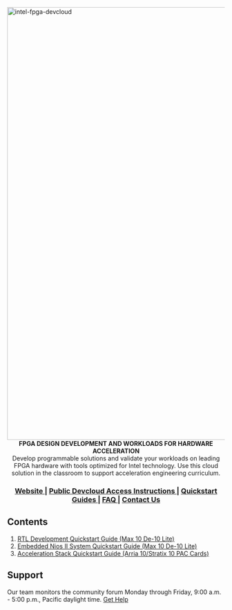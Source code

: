 <img width="1000" alt="intel-fpga-devcloud" src="https://user-images.githubusercontent.com/56968566/68611681-86f05600-046f-11ea-8d12-f5259d60e7da.png">

<div align="center">
  <strong>FPGA DESIGN DEVELOPMENT AND WORKLOADS FOR HARDWARE ACCELERATION</strong>
</div>
<div align="center">
 Develop programmable solutions and validate your workloads on leading FPGA hardware with tools optimized for Intel technology. Use this cloud solution in the classroom to support acceleration engineering curriculum. 
</div>

<div align="center">
  <h3>
    <a href="https://software.intel.com/en-us/devcloud/FPGA">
      Website
    </a>
    <span> | </span>
    <a href="https://github.com/intel/FPGA-Devcloud/tree/master/main/Public_Devcloud_Access_Instructions#public-devcloud-access-instructions">
      Public Devcloud Access Instructions
    </a>
    <span> | </span>
    <a href="https://github.com/intel/FPGA-Devcloud/tree/master/main/QuickStartGuides#Contents">
      Quickstart Guides
    </a>
    <span> | </span>
    <!-- <a href="https://github.com/intel/FPGA-Devcloud/tree/master/main/FAQ#FAQ"> -->
    <!--   CLI -->
    <!-- </a> -->
    <!-- <span> | </span> -->
    <a href="https://github.com/intel/FPGA-Devcloud/tree/master/main/FAQ#faq">
      FAQ
    </a>
    <span> | </span>
    <a href="https://forums.intel.com/s/">
      Contact Us
    </a>
  </h3>
</div>


## Contents

1. [RTL Development Quickstart Guide (Max 10 De-10 Lite)](https://github.com/intel/FPGA-Devcloud/tree/master/main/QuickStartGuides/RTL_DE_board_Quickstart)
2. [Embedded Nios II System Quickstart Guide (Max 10 De-10 Lite)](https://github.com/intel/FPGA-Devcloud/tree/master/main/QuickStartGuides/EmbeddedNios_DE_board_Quickstart)
3. [Acceleration Stack Quickstart Guide (Arria 10/Stratix 10 PAC Cards)](https://github.com/intel/FPGA-Devcloud/tree/master/main/QuickStartGuides/Acceleration_Stack_Quickstart)



## Support

Our team monitors the community forum Monday through Friday, 9:00 a.m. - 5:00 p.m., Pacific daylight time. [Get Help](https://forums.intel.com/s/)
